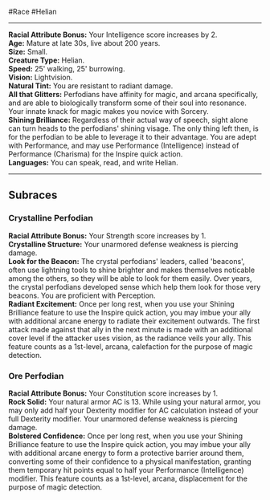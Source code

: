 #Race #Helian
- - -
**Racial Attribute Bonus:** Your Intelligence score increases by 2.  
**Age:** Mature at late 30s, live about 200 years.  
**Size:** Small.  
**Creature Type:** Helian.  
**Speed:** 25' walking, 25' burrowing.  
**Vision:** Lightvision.  
**Natural Tint:** You are resistant to radiant damage.  
**All that Glitters:** Perfodians have affinity for magic, and arcana specifically, and are able to biologically transform some of their soul into resonance. Your innate knack for magic makes you novice with Sorcery.  
**Shining Brilliance:** Regardless of their actual way of speech, sight alone can turn heads to the perfodians' shining visage. The only thing left then, is for the perfodian to be able to leverage it to their advantage. You are adept with Performance, and may use Performance (Intelligence) instead of Performance (Charisma) for the Inspire quick action.  
**Languages:** You can speak, read, and write Helian.
- - -
## Subraces
### Crystalline Perfodian
 
**Racial Attribute Bonus:** Your Strength score increases by 1.  
**Crystalline Structure:** Your unarmored defense weakness is piercing damage.  
**Look for the Beacon:** The crystal perfodians' leaders, called 'beacons', often use lightning tools to shine brighter and makes themselves noticable among the others, so they will be able to look for them easily. Over years, the crystal perfodians developed sense which help them look for those very beacons. You are proficient with Perception.  
**Radiant Excitement:** Once per long rest, when you use your Shining Brilliance feature to use the Inspire quick action, you may imbue your ally with additional arcane energy to radiate their excitement outwards. The first attack made against that ally in the next minute is made with an additional cover level if the attacker uses vision, as the radiance veils your ally. This feature counts as a 1st-level, arcana, calefaction for the purpose of magic detection.
 
### Ore Perfodian
 
**Racial Attribute Bonus:** Your Constitution score increases by 1.  
**Rock Solid:** Your natural armor AC is 13. While using your natural armor, you may only add half your Dexterity modifier for AC calculation instead of your full Dexterity modifier. Your unarmored defense weakness is piercing damage.  
**Bolstered Confidence:** Once per long rest, when you use your Shining Brilliance feature to use the Inspire quick action, you may imbue your ally with additional arcane energy to form a protective barrier around them, converting some of their confidence to a physical manifestation, granting them temporary hit points equal to half your Performance (Intelligence) modifier. This feature counts as a 1st-level, arcana, displacement for the purpose of magic detection.